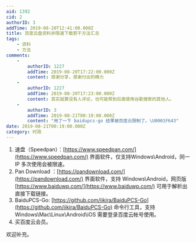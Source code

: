 ```yaml
---
aid: 1392
cid: 2
authorID: 3
addTime: 2019-08-20T12:41:00.000Z
title: 百度云盘资料非限速下载若干方法汇总
tags:
    - 资料
    - 方法
comments:
    -
        authorID: 1227
        addTime: 2019-08-20T17:22:00.000Z
        content: 感谢分享，感谢付出的精力
    -
        authorID: 1227
        addTime: 2019-08-20T17:23:00.000Z
        content: 其实就算没有人评论，也可能帮到后面使用谷歌搜索的其他人。
    -
        authorID: 3
        addTime: 2019-08-21T00:19:00.000Z
        content: "用了一下 baidupcs-go 结果被百度云限制了。\U0001F643"
date: 2019-08-21T00:19:00.000Z
category: 时政
---
```


1.  速盘（Speedpan）：[https://www.speedpan.com/](https://www.speedpan.com/) 界面软件，仅支持Windows\\Android，同一 IP 多次使用会被限速。
2.  Pan Download ：[https://pandownload.com/](https://pandownload.com/) 界面软件，支持 Windows\\Android，网页版 [https://www.baiduwp.com/](https://www.baiduwp.com/) 可用于解析出直接下载链接。
3.  BaiduPCS-Go: [https://github.com/iikira/BaiduPCS-Go](https://github.com/iikira/BaiduPCS-Go) 命令行工具，支持 Windows\\Mac\\Linux\\Android\\iOS 需要登录百度云帐号使用。
4.  买百度云会员。

欢迎补充。
